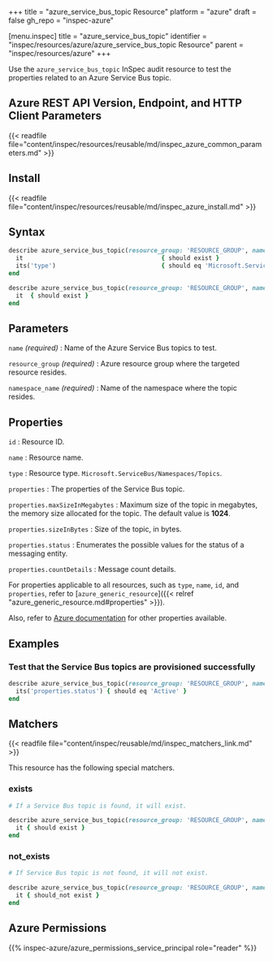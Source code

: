 +++
title = "azure_service_bus_topic Resource"
platform = "azure"
draft = false
gh_repo = "inspec-azure"

[menu.inspec]
title = "azure_service_bus_topic"
identifier = "inspec/resources/azure/azure_service_bus_topic Resource"
parent = "inspec/resources/azure"
+++

Use the `azure_service_bus_topic` InSpec audit resource to test the properties related to an Azure Service Bus topic.

## Azure REST API Version, Endpoint, and HTTP Client Parameters

{{< readfile file="content/inspec/resources/reusable/md/inspec_azure_common_parameters.md" >}}

## Install

{{< readfile file="content/inspec/resources/reusable/md/inspec_azure_install.md" >}}

## Syntax

```ruby
describe azure_service_bus_topic(resource_group: 'RESOURCE_GROUP', namespace_name: 'SERVICE_BUS_NAMESPACE_NAME', name: 'SERVICE_BUS_NAMESPACE') do
  it                                      { should exist }
  its('type')                             { should eq 'Microsoft.ServiceBus/Namespaces/Topics' }
end
```

```ruby
describe azure_service_bus_topic(resource_group: 'RESOURCE_GROUP', namespace_name: 'SERVICE_BUS_NAMESPACE_NAME', name: 'SERVICE_BUS_NAMESPACE') do
  it  { should exist }
end
```

## Parameters

`name` _(required)_
: Name of the Azure Service Bus topics to test.

`resource_group` _(required)_
: Azure resource group where the targeted resource resides.

`namespace_name` _(required)_
: Name of the namespace where the topic resides.

## Properties

`id`
: Resource ID.

`name`
: Resource name.

`type`
: Resource type. `Microsoft.ServiceBus/Namespaces/Topics`.

`properties`
: The properties of the Service Bus topic.

`properties.maxSizeInMegabytes`
: Maximum size of the topic in megabytes, the memory size allocated for the topic. The default value is **1024**.

`properties.sizeInBytes`
: Size of the topic, in bytes.

`properties.status`
: Enumerates the possible values for the status of a messaging entity.

`properties.countDetails`
: Message count details.

For properties applicable to all resources, such as `type`, `name`, `id`, and `properties`, refer to [`azure_generic_resource`]({{< relref "azure_generic_resource.md#properties" >}}).

Also, refer to [Azure documentation](https://docs.microsoft.com/en-us/rest/api/servicebus/stable/topics/get) for other properties available.

## Examples

### Test that the Service Bus topics are provisioned successfully

```ruby
describe azure_service_bus_topic(resource_group: 'RESOURCE_GROUP', namespace_name: 'SERVICE_BUS_NAMESPACE_NAME', name: 'SERVICE_BUS_NAMESPACE') do
  its('properties.status') { should eq 'Active' }
end
```

## Matchers

{{< readfile file="content/inspec/reusable/md/inspec_matchers_link.md" >}}

This resource has the following special matchers.

### exists

```ruby
# If a Service Bus topic is found, it will exist.

describe azure_service_bus_topic(resource_group: 'RESOURCE_GROUP', namespace_name: 'SERVICE_BUS_NAMESPACE_NAME', name: 'SERVICE_BUS_NAMESPACE') do
  it { should exist }
end
```

### not_exists

```ruby
# If Service Bus topic is not found, it will not exist.

describe azure_service_bus_topic(resource_group: 'RESOURCE_GROUP', namespace_name: 'SERVICE_BUS_NAMESPACE_NAME', name: 'SERVICE_BUS_NAMESPACE') do
  it { should_not exist }
end
```

## Azure Permissions

{{% inspec-azure/azure_permissions_service_principal role="reader" %}}
